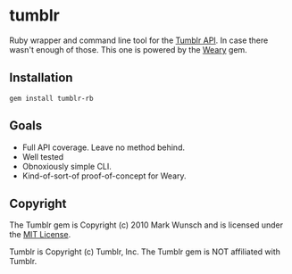 # tumblr

Ruby wrapper and command line tool for the [Tumblr API](http://www.tumblr.com/docs/en/api). In case there wasn't enough of those. This one is powered by the [Weary](http://github.com/mwunsch/weary) gem.

## Installation

	gem install tumblr-rb

## Goals

+ Full API coverage. Leave no method behind.
+ Well tested
+ Obnoxiously simple CLI.
+ Kind-of-sort-of proof-of-concept for Weary.

## Copyright

The Tumblr gem is Copyright (c) 2010 Mark Wunsch and is licensed under the [MIT License](http://creativecommons.org/licenses/MIT/). 

Tumblr is Copyright (c) Tumblr, Inc. The Tumblr gem is NOT affiliated with Tumblr.
